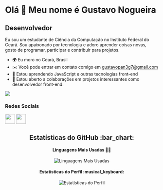 Olá 👋 Meu nome é Gustavo Nogueira
==================================

Desenvolvedor
-------------

Eu sou um estudante de Ciência da Computação no Instituto Federal do Ceará. Sou apaixonado por tecnologia e adoro aprender coisas novas, gosto de programar, participar e contribuir para projetos.

* 🌍  Eu moro no Ceará, Brasil
* ✉️ Você pode entrar em contato comigo em [gustavopan3g7@gmail.com](mailto:gustavopan3g7@gmail.com)
* 🧠 Estou aprendendo JavaScript e outras tecnologias front-end
* 🤝  Estou aberto a colaborações em projetos interessantes como desenvolvedor front-end.

<a href="https://www.github.com/gustavo-nog" target="_blank" rel="noreferrer"><img
src="https://img.shields.io/github/followers/gustavo-nog?logo=github&style=for-the-badge&color=0891b2&labelColor=1c1917" /></a>

### Redes Sociais

<p align="left"> 
  <a href="https://www.github.com/gustavo-nog" target="_blank" rel="noreferrer"><img src="https://raw.githubusercontent.com/danielcranney/readme-generator/main/public/icons/socials/github.svg" width="32" height="32" /></a>
  <a href="https://www.linkedin.com/in/gustavo-alves-nogueira/" target="_blank" rel="noreferrer"><img src="https://raw.githubusercontent.com/danielcranney/readme-generator/main/public/icons/socials/linkedin.svg" width="32" height="32" /></a>
</p>

<h2 align="center">Estatísticas do GitHub :bar_chart:</h2>

<h4 align="center">Linguagens Mais Usadas 👨‍💻</h4>
<p align="center">
  <img src="https://github-readme-stats.vercel.app/api/top-langs/?username=gustavo-nog&layout=compact&theme=dark" alt="Linguagens Mais Usadas" />
</p>

<h4 align="center">Estatísticas do Perfil :musical_keyboard:</h4>
<p align="center">
  <img src="https://github-readme-stats.vercel.app/api?username=gustavo-nog&show_icons=true&theme=highcontrast" alt="Estatísticas do Perfil" />
</p>
